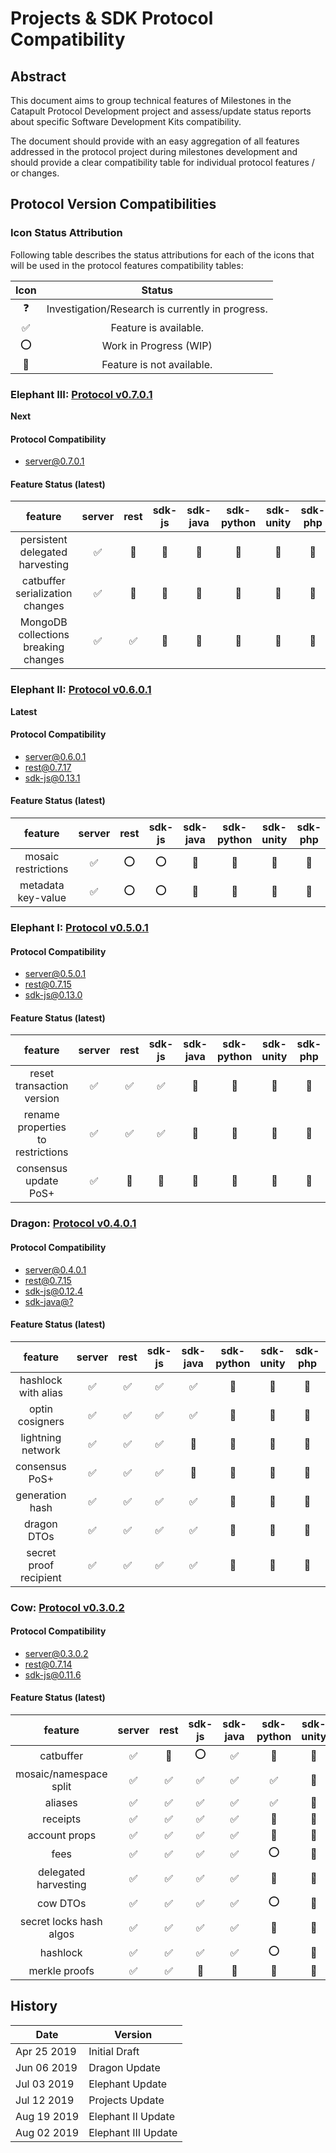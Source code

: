 # Projects & SDK Protocol Compatibility

## Abstract

This document aims to group technical features of Milestones in the Catapult Protocol Development project and assess/update status reports about specific Software Development Kits compatibility.

The document should provide with an easy aggregation of all features addressed in the protocol project during milestones development and should provide a clear compatibility table for individual protocol features / or changes.

## Protocol Version Compatibilities

### Icon Status Attribution

Following table describes the status attributions for each of the icons that will be used in the protocol features compatibility tables:

| Icon | Status |
| :-: | :-: |
| :question: | Investigation/Research is currently in progress. |
| :white_check_mark: | Feature is available. |
| :o: | Work in Progress (WIP) |
| :stop_sign: | Feature is not available. |


### Elephant III: [Protocol v0.7.0.1][server-0701]

**Next**

#### Protocol Compatibility

* [server@0.7.0.1][server-0701]

#### Feature Status (latest)

| feature | server | rest | sdk-js | sdk-java | sdk-python | sdk-unity | sdk-php | sdk-swift |
| :-: | :-: | :-: | :-: | :-: | :-: | :-: | :-: | :-: |
| persistent delegated harvesting | :white_check_mark:  | :stop_sign:  | :stop_sign:  | :stop_sign:  | :stop_sign: | :stop_sign: | :stop_sign: | :stop_sign: | 
| catbuffer serialization changes | :white_check_mark:  | :stop_sign:  | :stop_sign:  | :stop_sign:  | :stop_sign: | :stop_sign: | :stop_sign: | :stop_sign: | 
| MongoDB collections breaking changes | :white_check_mark: | :white_check_mark:  | :stop_sign:  | :stop_sign:  | :stop_sign: | :stop_sign: | :stop_sign: | :stop_sign: | 

### Elephant II: [Protocol v0.6.0.1][server-0601]

**Latest**

#### Protocol Compatibility

* [server@0.6.0.1][server-0601] 
* [rest@0.7.17][rest-0717]
* [sdk-js@0.13.1][sdk-ts-0131] 

#### Feature Status (latest)

| feature | server | rest | sdk-js | sdk-java | sdk-python | sdk-unity | sdk-php | sdk-swift |
| :-: | :-: | :-: | :-: | :-: | :-: | :-: | :-: | :-: |
| mosaic restrictions| :white_check_mark:  | :o:  | :o:  | :stop_sign:  | :stop_sign: | :stop_sign: | :stop_sign: | :stop_sign: | 
| metadata key-value|  :white_check_mark:  | :o:  | :o:  | :stop_sign:  | :stop_sign: | :stop_sign: | :stop_sign: | :stop_sign: | 

### Elephant I: [Protocol v0.5.0.1][server-0501]

#### Protocol Compatibility

* [server@0.5.0.1][server-0501]
* [rest@0.7.15][rest-0715]
* [sdk-js@0.13.0][sdk-ts-0130]

#### Feature Status (latest)

| feature | server | rest | sdk-js | sdk-java | sdk-python | sdk-unity | sdk-php | sdk-swift |
| :-: | :-: | :-: | :-: | :-: | :-: | :-: | :-: | :-: |
| reset transaction version | :white_check_mark:  | :white_check_mark:  | :white_check_mark:  | :stop_sign:  | :stop_sign: | :stop_sign: | :stop_sign: | :stop_sign: |
| rename properties to restrictions | :white_check_mark:  | :white_check_mark:  | :white_check_mark:  | :stop_sign:  | :stop_sign: | :stop_sign: | :stop_sign: | :stop_sign: | 
| consensus update PoS+ | :white_check_mark:  | :stop_sign:  | :stop_sign:  | :stop_sign:  | :stop_sign: | :stop_sign: | :stop_sign: | :stop_sign: | 

### Dragon: [Protocol v0.4.0.1][server-0401]

#### Protocol Compatibility

* [server@0.4.0.1][server-0401]
* [rest@0.7.15][rest-0715] 
* [sdk-js@0.12.4][sdk-ts-0124]
* [sdk-java@?][sdk-java] 

#### Feature Status (latest)

| feature | server | rest | sdk-js | sdk-java | sdk-python | sdk-unity | sdk-php | sdk-swift |
| :-: | :-: | :-: | :-: | :-: | :-: | :-: | :-: | :-: |
| hashlock with alias | :white_check_mark:  | :white_check_mark:  | :white_check_mark:  | :white_check_mark:  | :stop_sign: | :stop_sign: | :stop_sign: | :stop_sign: |
| optin cosigners | :white_check_mark: | :white_check_mark:  | :white_check_mark:  | :white_check_mark:  | :stop_sign: | :stop_sign: | :stop_sign: | :stop_sign: |
| lightning network | :white_check_mark:  | :white_check_mark:  | :white_check_mark:  | :stop_sign:  | :stop_sign: | :stop_sign: | :stop_sign: | :stop_sign: |
| consensus PoS+ | :white_check_mark:  | :white_check_mark:  | :white_check_mark:  | :stop_sign:  | :stop_sign: | :stop_sign: | :stop_sign: | :stop_sign: |
| generation hash | :white_check_mark:  | :white_check_mark:  | :white_check_mark:  | :white_check_mark:  | :stop_sign: | :stop_sign: | :stop_sign: | :stop_sign: | 
| dragon DTOs | :white_check_mark:  | :white_check_mark:  | :white_check_mark:  | :white_check_mark:  | :stop_sign: | :stop_sign: | :stop_sign: | :stop_sign: |
| secret proof recipient | :white_check_mark:  | :white_check_mark:  | :white_check_mark:  | :white_check_mark:  | :stop_sign: | :stop_sign: | :stop_sign: | :stop_sign: |

### Cow: [Protocol v0.3.0.2][server-0302]

#### Protocol Compatibility

* [server@0.3.0.2][server-0302]
* [rest@0.7.14][rest-0714]
* [sdk-js@0.11.6][sdk-ts-0116]

#### Feature Status (latest)

| feature | server | rest | sdk-js | sdk-java | sdk-python | sdk-unity | sdk-php | sdk-swift |
| :-: | :-: | :-: | :-: | :-: | :-: | :-: | :-: | :-: |
| catbuffer | :white_check_mark:  | :stop_sign:  | :o:  |  :white_check_mark: | :stop_sign: | :stop_sign: | :stop_sign: | :stop_sign: |
| mosaic/namespace split | :white_check_mark:  | :white_check_mark:  | :white_check_mark:  | :white_check_mark:  | :white_check_mark: | :stop_sign: | :stop_sign: | :stop_sign: |
| aliases | :white_check_mark:  | :white_check_mark:  | :white_check_mark:  | :white_check_mark:  | :white_check_mark: | :stop_sign: | :stop_sign: | :stop_sign: |
| receipts | :white_check_mark:  | :white_check_mark:  | :white_check_mark:  | :white_check_mark: | :stop_sign: | :stop_sign: | :stop_sign: | :stop_sign: |
| account props | :white_check_mark:  | :white_check_mark:  | :white_check_mark:  | :white_check_mark:  | :stop_sign: | :stop_sign: | :stop_sign: | :stop_sign: |
| fees | :white_check_mark:  | :white_check_mark:  | :white_check_mark:  | :white_check_mark: | :o: | :stop_sign: | :stop_sign: | :stop_sign: | 
| delegated harvesting | :white_check_mark:  | :white_check_mark:  | :white_check_mark:  | :white_check_mark:  | :stop_sign: | :stop_sign: | :stop_sign: | :stop_sign: | 
| cow DTOs | :white_check_mark:  | :white_check_mark:  | :white_check_mark:  | :white_check_mark:  |  :o: | :stop_sign: | :stop_sign: | :stop_sign: | 
| secret locks hash algos | :white_check_mark:  | :white_check_mark:  | :white_check_mark:  | :white_check_mark:  | :stop_sign: | :stop_sign: | :stop_sign: | :stop_sign: | 
| hashlock | :white_check_mark:  | :white_check_mark:  | :white_check_mark:  | :white_check_mark:  | :o: | :stop_sign: | :stop_sign: | :stop_sign: | 
| merkle proofs | :white_check_mark:  | :white_check_mark:  | :stop_sign:  | :stop_sign:  | :stop_sign: | :stop_sign: | :stop_sign: | :stop_sign: |

## History

| **Date**      | **Version**     |
| ------------- | --------------- |
| Apr 25 2019   | Initial Draft   |
| Jun 06 2019   | Dragon Update   |
| Jul 03 2019   | Elephant Update |
| Jul 12 2019   | Projects Update |
| Aug 19 2019   | Elephant II Update |
| Aug 02 2019   | Elephant III Update |

[server-0701]: https://github.com/nemtech/catapult-server/releases/tag/v0.7.0.1
[server-0601]: https://github.com/nemtech/catapult-server/releases/tag/v0.6.0.1
[server-0501]: https://github.com/nemtech/catapult-server/releases/tag/v0.5.0.1
[server-0401]: https://github.com/nemtech/catapult-server/releases/tag/v0.4.0.1
[server-0302]: https://github.com/nemtech/catapult-server/releases/tag/v0.3.0.2
[rest-0717]: https://github.com/nemtech/catapult-rest/releases/tag/v0.7.17
[rest-0716]: https://github.com/nemtech/catapult-rest/releases/tag/v0.7.16
[rest-0715]: https://github.com/nemtech/catapult-rest/releases/tag/v0.7.15
[rest-0714]: https://github.com/nemtech/catapult-rest/releases/tag/v0.7.14
[sdk-ts]: https://github.com/nemtech/nem2-sdk-typescript-javascript
[sdk-ts-0131]: https://github.com/nemtech/nem2-sdk-typescript-javascript/releases/tag/v0.13.1
[sdk-ts-0130]: https://github.com/nemtech/nem2-sdk-typescript-javascript/releases/tag/v0.13.0
[sdk-ts-0124]: https://github.com/nemtech/nem2-sdk-typescript-javascript/releases/tag/v0.12.4
[sdk-ts-0116]: https://github.com/nemtech/nem2-sdk-typescript-javascript/releases/tag/v0.11.6
[sdk-java]: https://github.com/nemtech/nem2-sdk-java
[sdk-java-0110]: https://github.com/nemtech/nem2-sdk-java/releases/tag/v0.11-alpha
[sdk-python]: https://gitlab.com/Alexhuszagh/nem2-sdk-python/tree/master
[sdk-unity]: #
[sdk-php]: https://github.com/VistResearch/nem2-sdk-php
[sdk-swift]: https://github.com/ryuta46/nem2-sdk-swift
[sdk-csharp]: https://github.com/nemtech/nem2-sdk-csharp
